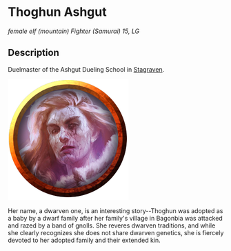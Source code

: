 # Thoghun Ashgut
*female elf (mountain) Fighter (Samurai) 15, LG*

## Description
Duelmaster of the Ashgut Dueling School in [Stagraven](../Cities/Stagraven.md).

![](ThoghunAshgut.png)

Her name, a dwarven one, is an interesting story--Thoghun was adopted as a baby by a dwarf family after her family's village in Bagonbia was attacked and razed by a band of gnolls. She reveres dwarven traditions, and while she clearly recognizes she does not share dwarven genetics, she is fiercely devoted to her adopted family and their extended kin.

